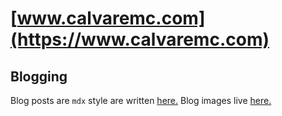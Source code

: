 # [www.calvaremc.com](https://www.calvaremc.com)

## Blogging
Blog posts are `mdx` style are written [here.](src/content/blog) Blog images live [here.](src/assets)
